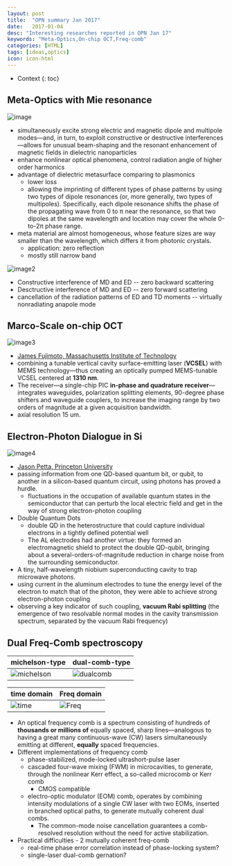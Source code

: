 ```yaml
---
layout: post
title:  "OPN summary Jan 2017"
date:   2017-01-04
desc: "Interesting researches reported in OPN Jan 17"
keywords: "Meta-Optics,On-chip OCT,Freq-comb"
categories: [HTML]
tags: [ideas,optics]
icon: icon-html
---
```


* Context
{: toc}



## Meta-Optics with Mie resonance
![image](http://www.osa-opn.org/opn/media/Images/Articles/2017/1701/Features/Kivshar-img2.jpg?width=1200)

- simultaneously excite strong electric and magnetic dipole and multipole modes—and, in turn, to exploit constructive or destructive interferences—allows for unusual beam-shaping and the resonant enhancement of magnetic fields in dielectric nanoparticles
- enhance nonlinear optical phenomena, control radiation angle of higher order harmonics
- advantage of dielectric metasurface comparing to plasmonics
  - lower loss
  - allowing the imprinting of different types of phase patterns by using two types of dipole resonances (or, more generally, two types of multipoles). Specifically, each dipole resonance shifts the phase of the propagating wave from 0 to π near the resonance, so that two dipoles at the same wavelength and location may cover the whole 0-to-2π phase range.
- meta material are almost homogeneous, whose feature sizes are way smaller than the wavelength, which differs it from photonic crystals.
  - application: zero reflection
  - mostly still narrow band

![image2](http://www.osa-opn.org/opn/media/Images/Articles/2017/1701/Features/Kivshar-img3.jpg?width=1200)

- Constructive interference of MD and ED -- zero backward scattering
- Desctructive interference of MD and ED -- zero forward scattering
- cancellation of the radiation patterns of ED and TD moments -- virtually nonradiating anapole mode


## Marco-Scale on-chip OCT
![image3](http://www.osa-opn.org/opn/media/Images/Homepage/Newsroom/1216/News-Dec22-icon.jpg?width=1200)

- [James Fujimoto, Massachusetts Institute of Technology](https://www.osapublishing.org/optica/abstract.cfm?uri=optica-3-12-1496)
- combining a tunable vertical cavity surface-emitting laser (__VCSEL__) with MEMS technology—thus creating an optically pumped MEMS-tunable VCSEL centered at __1310 nm__. 
- The receiver—a single-chip PIC __in-phase and quadrature receiver__—integrates waveguides, polarization splitting elements, 90-degree phase shifters and waveguide couplers, to increase the imaging range by two orders of magnitude at a given acquisition bandwidth. 
- axial resolution 15 um.


## Electron-Photon Dialogue in Si
![image4](http://www.osa-opn.org/opn/media/Images/Homepage/Newsroom/1216/News-Dec23-icon.jpg?width=1200)

- [Jason Petta, Princeton University](http://science.sciencemag.org/content/early/2016/12/21/science.aal2469)
- passing information from one QD-based quantum bit, or qubit, to another in a silicon-based quantum circuit, using photons has proved a hurdle.
  - fluctuations in the occupation of available quantum states in the semiconductor that can perturb the local electric field and get in the way of strong electron-photon coupling
- Double Quantum Dots
  -  double QD in the heterostructure that could capture individual electrons in a tightly defined potential well 
  -  The AL electrodes had another virtue: they formed an electromagnetic shield to protect the double QD-qubit, bringing about a several-orders-of-magnitude reduction in charge noise from the surrounding semiconductor.
- A tiny, half-wavelength niobium superconducting cavity to trap microwave photons.
- using current in the aluminum electrodes to tune the energy level of the electron to match that of the photon, they were able to achieve strong electron-photon coupling
- observing a key indicator of such coupling, __vacuum Rabi splitting__ (the emergence of two resolvable normal modes in the cavity transmission spectrum, separated by the vacuum Rabi frequency)

## Dual Freq-Comb spectroscopy

michelson-type|dual-comb-type
---|---
![michelson][r1]|![dualcomb][r2]


time domain|Freq domain
---|---
![time][r3]|![Freq][r4]

[r1]: http://www.osa-opn.org/opn/media/Images/Articles/2017/1701/Features/Ideguchi-side1.png?width=1200

[r2]: http://www.osa-opn.org/opn/media/Images/Articles/2017/1701/Features/Ideguchi-side2.png?width=1200

[r3]: http://www.osa-opn.org/opn/media/Images/Articles/2017/1701/Features/Ideguchi-img3.jpg?width=1200

[r4]: http://www.osa-opn.org/opn/media/Images/Articles/2017/1701/Features/Ideguchi-img3.jpg?width=1200

- An optical frequency comb is a spectrum consisting of hundreds of __thousands or millions of__ equally spaced, sharp lines—analogous to having a great many continuous-wave (CW) lasers simultaneously emitting at different, __equally__ spaced frequencies. 
- Different implementations of frequency comb
  - phase-stabilized, mode-locked ultrashort-pulse laser
  - cascaded four-wave mixing (FWM) in microcavities, to generate, through the nonlinear Kerr effect, a so-called microcomb or Kerr comb 
    - CMOS compatible
  - electro-optic modulator (EOM) comb, operates by combining intensity modulations of a single CW laser with two EOMs, inserted in branched optical paths, to generate mutually coherent dual combs. 
    - The common-mode noise cancellation guarantees a comb-resolved resolution without the need for active stabilization.	
- Practical difficulties - 2 mutually coherent freq-comb
  - real-time phase error correlation instead of phase-locking system?
  - single-laser dual-comb gernation? 
  

<style>
.page-container {max-width: 1000px}
</style>
